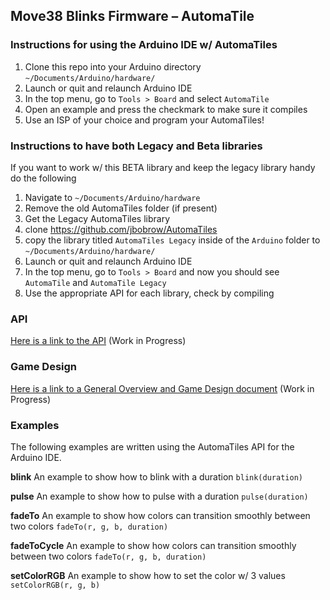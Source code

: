 ## Move38 Blinks Firmware – AutomaTile

### Instructions for using the Arduino IDE w/ AutomaTiles
1. Clone this repo into your Arduino directory `~/Documents/Arduino/hardware/`
2. Launch or quit and relaunch Arduino IDE
3. In the top menu, go to `Tools > Board` and select `AutomaTile`
4. Open an example and press the checkmark to make sure it compiles
5. Use an ISP of your choice and program your AutomaTiles!

### Instructions to have both Legacy and Beta libraries
If you want to work w/ this BETA library and keep the legacy library handy do the following

1. Navigate to `~/Documents/Arduino/hardware`
2. Remove the old AutomaTiles folder (if present)
3. Get the Legacy AutomaTiles library
4. clone https://github.com/jbobrow/AutomaTiles
5. copy the library titled `AutomaTiles Legacy` inside of the `Arduino` folder to `~/Documents/Arduino/hardware/`
6. Launch or quit and relaunch Arduino IDE
7. In the top menu, go to `Tools > Board` and now you should see `AutomaTile` and `AutomaTile Legacy`
8. Use the appropriate API for each library, check by compiling

### API

[Here is a link to the API](API.md) (Work in Progress)

### Game Design

[Here is a link to a General Overview and Game Design document](GAME_DESIGN.md) (Work in Progress)

### Examples

The following examples are written using the AutomaTiles API for the Arduino IDE.

**blink**
An example to show how to blink with a duration `blink(duration)`

**pulse**
An example to show how to pulse with a duration `pulse(duration)`

**fadeTo**
An example to show how colors can transition smoothly between two colors `fadeTo(r, g, b, duration)`

**fadeToCycle**
An example to show how colors can transition smoothly between two colors `fadeTo(r, g, b, duration)`

**setColorRGB**
An example to show how to set the color w/ 3 values `setColorRGB(r, g, b)`
